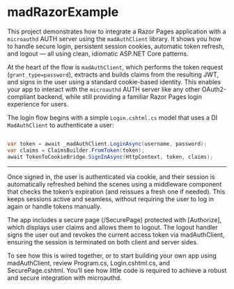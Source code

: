 ﻿# madRazorExample

This project demonstrates how to integrate a Razor Pages application with a `microauthd` AUTH server using the `madAuthClient` library. It shows you how to handle secure login, persistent session cookies, automatic token refresh, and logout — all using clean, idiomatic ASP.NET Core patterns.

At the heart of the flow is `madAuthClient`, which performs the token request (`grant_type=password`), extracts and builds claims from the resulting JWT, and signs in the user using a standard cookie-based identity. This enables your app to interact with the `microauthd` AUTH server like any other OAuth2-compliant backend, while still providing a familiar Razor Pages login experience for users.

The login flow begins with a simple `Login.cshtml.cs` model that uses a DI `MadAuthClient` to authenticate a user:

```csharp

var token = await _madAuthClient.LoginAsync(username, password);
var claims = ClaimsBuilder.FromToken(token);
await TokenToCookieBridge.SignInAsync(HttpContext, token, claims);

```

---

Once signed in, the user is authenticated via cookie, and their session is automatically refreshed behind the scenes using a middleware component that checks the token’s expiration (and reissues a fresh one if needed). This keeps sessions active and seamless, without requiring the user to log in again or handle tokens manually.

The app includes a secure page (/SecurePage) protected with [Authorize], which displays user claims and allows them to logout. The logout handler signs the user out and revokes the current access token via madAuthClient, ensuring the session is terminated on both client and server sides.

To see how this is wired together, or to start building your own app using madAuthClient, review Program.cs, Login.cshtml.cs, and SecurePage.cshtml. You’ll see how little code is required to achieve a robust and secure integration with microauthd.